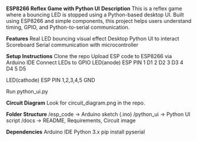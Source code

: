 **ESP8266 Reflex Game with Python UI**
**Description**
This is a reflex game where a bouncing LED is stopped using a Python-based desktop UI. Built using ESP8266 and simple components, this project helps users understand timing, GPIO, and Python-to-serial communication.

**Features**
Real LED bouncing visual effect
Desktop Python UI to interact
Scoreboard
Serial communication with microcontroller

**Setup Instructions**
Clone the repo
Upload ESP code to ESP8266 via Arduino IDE
Connect LEDs to GPIO 
LED(anode)         ESP PIN
1                    D1
2                    D2
3                    D3
4                    D4
5                    D5

LED(cathode)           ESP PIN
1,2,3,4,5                GND

Run python_ui.py

**Circuit Diagram**
Look for circuit_diagram.png in the repo.

**Folder Structure**
/esp_code        → Arduino sketch (.ino)
/python_ui       → Python UI script
/docs            → README, Requirements, Circuit image

**Dependencies**
Arduino IDE
Python 3.x
pip install pyserial
